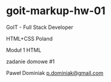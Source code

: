 # goit-markup-hw-01

GoIT - Full Stack Developer

HTML+CSS Poland

Moduł 1 HTML

zadanie domowe #1

Paweł Dominiak <p.dominiak@gmail.com>
